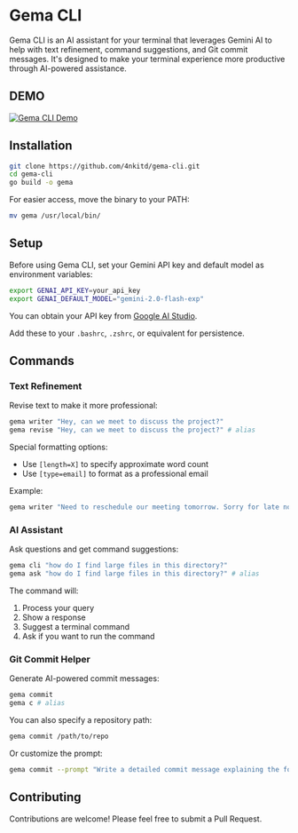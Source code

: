 # Gema CLI

Gema CLI is an AI assistant for your terminal that leverages Gemini AI to help with text refinement, command suggestions, and Git commit messages. It's designed to make your terminal experience more productive through AI-powered assistance.

## DEMO

[![Gema CLI Demo](https://img.youtube.com/vi/yklcZ4dNYWg/0.jpg)](https://www.youtube.com/watch?v=yklcZ4dNYWg)

## Installation

```bash
git clone https://github.com/4nkitd/gema-cli.git
cd gema-cli
go build -o gema
```

For easier access, move the binary to your PATH:

```bash
mv gema /usr/local/bin/
```

## Setup

Before using Gema CLI, set your Gemini API key and default model as environment variables:

```bash
export GENAI_API_KEY=your_api_key
export GENAI_DEFAULT_MODEL="gemini-2.0-flash-exp"
```

You can obtain your API key from [Google AI Studio](https://aistudio.google.com/).

Add these to your `.bashrc`, `.zshrc`, or equivalent for persistence.

## Commands

### Text Refinement

Revise text to make it more professional:

```bash
gema writer "Hey, can we meet to discuss the project?"
gema revise "Hey, can we meet to discuss the project?" # alias
```

Special formatting options:
- Use `[length=X]` to specify approximate word count
- Use `[type=email]` to format as a professional email

Example:
```bash
gema writer "Need to reschedule our meeting tomorrow. Sorry for late notice." [type=email]
```

### AI Assistant

Ask questions and get command suggestions:

```bash
gema cli "how do I find large files in this directory?"
gema ask "how do I find large files in this directory?" # alias
```

The command will:
1. Process your query
2. Show a response
3. Suggest a terminal command
4. Ask if you want to run the command

### Git Commit Helper

Generate AI-powered commit messages:

```bash
gema commit
gema c # alias
```

You can also specify a repository path:
```bash
gema commit /path/to/repo
```

Or customize the prompt:
```bash
gema commit --prompt "Write a detailed commit message explaining the following changes:"
```

## Contributing

Contributions are welcome! Please feel free to submit a Pull Request.
